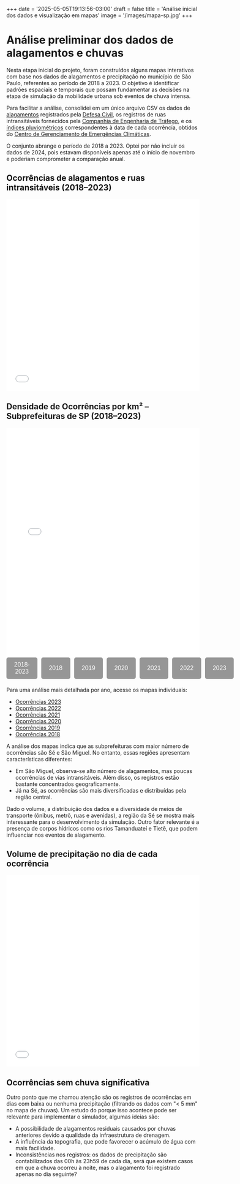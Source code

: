 +++
date = '2025-05-05T19:13:56-03:00'
draft = false
title = 'Análise inicial dos dados e visualização em mapas'
image = '/images/mapa-sp.jpg'
+++

# Análise preliminar dos dados de alagamentos e chuvas

Nesta etapa inicial do projeto, foram construídos alguns mapas interativos com base nos dados de alagamentos e precipitação no município de São Paulo, referentes ao período de 2018 a 2023. O objetivo é identificar padrões espaciais e temporais que possam fundamentar as decisões na etapa de simulação da mobilidade urbana sob eventos de chuva intensa.

Para facilitar a análise, consolidei em um único arquivo CSV os dados de [alagamentos](https://metadados.geosampa.prefeitura.sp.gov.br/geonetwork/intranet/por/catalog.search#/metadata/432c06b1-03a1-4b1f-9210-423e1b58e869) registrados pela [Defesa Civil](https://www.defesacivil.sp.gov.br/), os registros de ruas intransitáveis fornecidos pela [Companhia de Engenharia de Tráfego](https://www.cetsp.com.br/), e os [índices pluviométricos](https://arquivos.saisp.br/nextcloud/index.php/s/qikdinFyAM33MJK?path=%2FBOLETIM_PLUVIOMETRICO) correspondentes à data de cada ocorrência, obtidos do [Centro de Gerenciamento de Emergências Climáticas](https://www.cgesp.org/v3/).

O conjunto abrange o período de 2018 a 2023. Optei por não incluir os dados de 2024, pois estavam disponíveis apenas até o início de novembro e poderiam comprometer a comparação anual.

## Ocorrências de alagamentos e ruas intransitáveis (2018–2023)

<iframe src="/tcc/01-mapas-analise-inicial/mapa_ocorrencias_2018-2023.html" width="100%" height="500" style="border:none;"></iframe>

## Densidade de Ocorrências por km² – Subprefeituras de SP (2018–2023)

<iframe id="mapa" src="/tcc/01-mapas-analise-inicial/mapa_subdistrito_km2_2018-2023.html" width="100%" height="600" style="border:none;"></iframe>

<div class="tabs">
  <button onclick="trocarMapa('2018-2023')">2018-2023</button>
  <button onclick="trocarMapa('2018')">2018</button>
  <button onclick="trocarMapa('2019')">2019</button>
  <button onclick="trocarMapa('2020')">2020</button>
  <button onclick="trocarMapa('2021')">2021</button>
  <button onclick="trocarMapa('2022')">2022</button>
  <button onclick="trocarMapa('2023')">2023</button>
  <!-- Adicione mais anos conforme necessário -->
</div>

<script>
  function trocarMapa(ano) {
    const iframe = document.getElementById('mapa');
    iframe.src = `/tcc/01-mapas-analise-inicial/mapa_subdistrito_km2_${ano}.html`;
  }
</script>

<style>
  .tabs {
    display: flex;          /* Exibe os botões em linha */
    gap: 10px;              /* Espaçamento entre as abas */
    margin-bottom: 20px;    /* Espaço abaixo das abas */
  }

  .tabs button {
    padding: 10px 20px;     /* Tamanho do botão */
    background-color:rgb(150, 150, 150); /* Cor de fundo */
    color: white;           /* Cor do texto */
    border: none;           /* Remove borda */
    border-radius: 5px;     /* Bordas arredondadas */
    cursor: pointer;       /* Mãozinha ao passar o mouse */
    font-size: 16px;        /* Tamanho da fonte */
  }

  .tabs button:hover {
    background-color: rgb(150, 150, 150); /* Cor ao passar o mouse */
  }

  .tabs button:focus {
    outline: none; /* Remove o contorno de foco */
  }
</style>

Para uma análise mais detalhada por ano, acesse os mapas individuais:

- [Ocorrências 2023](/tcc/01-mapas-analise-inicial/mapa_ocorrencias_2023.html)
- [Ocorrências 2022](/tcc/01-mapas-analise-inicial/mapa_ocorrencias_2022.html)
- [Ocorrências 2021](/tcc/01-mapas-analise-inicial/mapa_ocorrencias_2021.html)
- [Ocorrências 2020](/tcc/01-mapas-analise-inicial/mapa_ocorrencias_2020.html)
- [Ocorrências 2019](/tcc/01-mapas-analise-inicial/mapa_ocorrencias_2019.html)
- [Ocorrências 2018](/tcc/01-mapas-analise-inicial/mapa_ocorrencias_2018.html)

A análise dos mapas indica que as subprefeituras com maior número de ocorrências são Sé e São Miguel. No entanto, essas regiões apresentam características diferentes:

- Em São Miguel, observa-se alto número de alagamentos, mas poucas ocorrências de vias intransitáveis. Além disso, os registros estão bastante concentrados geograficamente.
- Já na Sé, as ocorrências são mais diversificadas e distribuídas pela região central.

Dado o volume, a distribuição dos dados e a diversidade de meios de transporte (ônibus, metrô, ruas e avenidas), a região da Sé se mostra mais interessante para o desenvolvimento da simulação. Outro fator relevante é a presença de corpos hídricos como os rios Tamanduateí e Tietê, que podem influenciar nos eventos de alagamento.

## Volume de precipitação no dia de cada ocorrência

<iframe src="/tcc/01-mapas-analise-inicial/mapa_chuva_ocorrencias.html" width="100%" height="500" style="border:none;"></iframe>

## Ocorrências sem chuva significativa

Outro ponto que me chamou atenção são os registros de ocorrências em dias com baixa ou nenhuma precipitação (filtrando os dados com "< 5 mm" no mapa de chuvas). Um estudo do porque isso acontece pode ser relevante para implementar o simulador, algumas ideias são:

- A possibilidade de alagamentos residuais causados por chuvas anteriores devido a qualidade da infraestrutura de drenagem.
- A influência da topografia, que pode favorecer o acúmulo de água com mais facilidade.
- Inconsistências nos registros: os dados de precipitação são contabilizados das 00h às 23h59 de cada dia, será que existem casos em que a chuva ocorreu à noite, mas o alagamento foi registrado apenas no dia seguinte?
